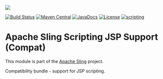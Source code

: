 [<img src="https://sling.apache.org/res/logos/sling.png"/>](https://sling.apache.org)

 [![Build Status](https://builds.apache.org/buildStatus/icon?job=Sling/sling-org-apache-sling-scripting-jsp-compat/master)](https://builds.apache.org/job/Sling/job/sling-org-apache-sling-scripting-jsp-compat/job/master) [![Maven Central](https://maven-badges.herokuapp.com/maven-central/org.apache.sling/org.apache.sling.scripting.jsp.compat/badge.svg)](https://search.maven.org/#search%7Cga%7C1%7Cg%3A%22org.apache.sling%22%20a%3A%22org.apache.sling.scripting.jsp.compat%22) [![JavaDocs](https://www.javadoc.io/badge/org.apache.sling/org.apache.sling.scripting.jsp.compat.svg)](https://www.javadoc.io/doc/org.apache.sling/org.apache.sling.scripting.jsp.compat) [![License](https://img.shields.io/badge/License-Apache%202.0-blue.svg)](https://www.apache.org/licenses/LICENSE-2.0) [![scripting](https://sling.apache.org/badges/group-scripting.svg)](https://github.com/apache/sling-aggregator/blob/master/docs/groups/scripting.md)

# Apache Sling Scripting JSP Support (Compat)

This module is part of the [Apache Sling](https://sling.apache.org) project.

Compatibility bundle - support for JSP scripting.
